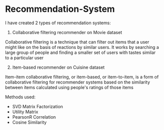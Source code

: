 # Recommendation-System

I have created 2 types of recommendation systems:

1. Collaborative filtering recommender on Movie dataset

Collaborative filtering is a technique that can filter out items that a user might like on the basis of reactions by similar users. It works by searching a large group of people and finding a smaller set of users with tastes similar to a particular user

2. Item-based recommender on Cuisine dataset

Item-item collaborative filtering, or item-based, or item-to-item, is a form of collaborative filtering for recommender systems based on the similarity between items calculated using people's ratings of those items

Methods used:
- SVD Matrix Factorization
- Utility Matrix
- PearsonR Correlation
- Cosine Similarity
